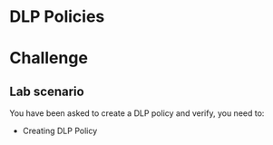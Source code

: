 # DLP Policies 
# Challenge
 
## Lab scenario

You have been asked to create a DLP policy and verify, you need to:

- Creating DLP Policy 
